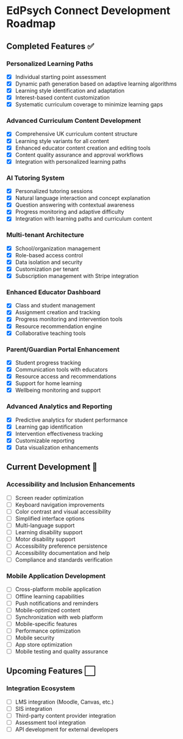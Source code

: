 # EdPsych Connect Development Roadmap

## Completed Features ✅

### Personalized Learning Paths
- [x] Individual starting point assessment
- [x] Dynamic path generation based on adaptive learning algorithms
- [x] Learning style identification and adaptation
- [x] Interest-based content customization
- [x] Systematic curriculum coverage to minimize learning gaps

### Advanced Curriculum Content Development
- [x] Comprehensive UK curriculum content structure
- [x] Learning style variants for all content
- [x] Enhanced educator content creation and editing tools
- [x] Content quality assurance and approval workflows
- [x] Integration with personalized learning paths

### AI Tutoring System
- [x] Personalized tutoring sessions
- [x] Natural language interaction and concept explanation
- [x] Question answering with contextual awareness
- [x] Progress monitoring and adaptive difficulty
- [x] Integration with learning paths and curriculum content

### Multi-tenant Architecture
- [x] School/organization management
- [x] Role-based access control
- [x] Data isolation and security
- [x] Customization per tenant
- [x] Subscription management with Stripe integration

### Enhanced Educator Dashboard
- [x] Class and student management
- [x] Assignment creation and tracking
- [x] Progress monitoring and intervention tools
- [x] Resource recommendation engine
- [x] Collaborative teaching tools

### Parent/Guardian Portal Enhancement
- [x] Student progress tracking
- [x] Communication tools with educators
- [x] Resource access and recommendations
- [x] Support for home learning
- [x] Wellbeing monitoring and support

### Advanced Analytics and Reporting
- [x] Predictive analytics for student performance
- [x] Learning gap identification
- [x] Intervention effectiveness tracking
- [x] Customizable reporting
- [x] Data visualization enhancements

## Current Development 🔄

### Accessibility and Inclusion Enhancements
- [ ] Screen reader optimization
- [ ] Keyboard navigation improvements
- [ ] Color contrast and visual accessibility
- [ ] Simplified interface options
- [ ] Multi-language support
- [ ] Learning disability support
- [ ] Motor disability support
- [ ] Accessibility preference persistence
- [ ] Accessibility documentation and help
- [ ] Compliance and standards verification

### Mobile Application Development
- [ ] Cross-platform mobile application
- [ ] Offline learning capabilities
- [ ] Push notifications and reminders
- [ ] Mobile-optimized content
- [ ] Synchronization with web platform
- [ ] Mobile-specific features
- [ ] Performance optimization
- [ ] Mobile security
- [ ] App store optimization
- [ ] Mobile testing and quality assurance

## Upcoming Features ⬜

### Integration Ecosystem
- [ ] LMS integration (Moodle, Canvas, etc.)
- [ ] SIS integration
- [ ] Third-party content provider integration
- [ ] Assessment tool integration
- [ ] API development for external developers
